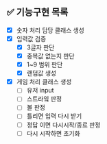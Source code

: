 ## ✅ 기능구현 목록

- [x] 숫자 처리 담당 클래스 생성
- [x] 입력값 검증
    - [x] 3글자 판단
    - [x] 중복값 없는지 판단
    - [x] 1~9 범위 판단
    - [x] 랜덤값 생성
- [x] 게임 처리 클래스 생성
    - [ ] 유저 input
    - [ ] 스트라잌 판정
    - [ ] 볼 판정
    - [ ] 틀리면 입력 다시 받기
    - [ ] 정답 이면 다시시작/종료 판정
    - [ ] 다시 시작하면 초기화